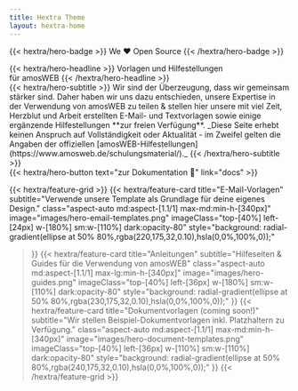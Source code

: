 ```yaml
---
title: Hextra Theme
layout: hextra-home
---
```


{{< hextra/hero-badge >}}
  <span>We ♥ Open Source</span>
{{< /hextra/hero-badge >}}

<div class="mt-6 mb-6">
{{< hextra/hero-headline >}}
  Vorlagen und Hilfestellungen&nbsp;<br class="sm:block hidden" />für amosWEB
{{< /hextra/hero-headline >}}
</div>

<div class="mb-12">
{{< hextra/hero-subtitle >}}
  Wir sind der Überzeugung, dass wir gemeinsam stärker sind. Daher haben wir uns dazu entschieden, unsere Expertise in der Verwendung von amosWEB zu teilen & stellen hier unsere mit viel Zeit, Herzblut und Arbeit erstellten E-Mail- und Textvorlagen sowie einige ergänzende Hilfestellungen **zur freien Verfügung**. _Diese Seite erhebt keinen Anspruch auf Vollständigkeit oder Aktualität - im Zweifel gelten die Angaben der offiziellen [amosWEB-Hilfestellungen](https://www.amosweb.de/schulungsmaterial/)._
{{< /hextra/hero-subtitle >}}
</div>

<div class="mb-6">
{{< hextra/hero-button text="zur Dokumentation 🚀" link="docs" >}}
</div>

<div class="mt-6"></div>

{{< hextra/feature-grid >}}
  {{< hextra/feature-card
    title="E-Mail-Vorlagen"
    subtitle="Verwende unsere Template als Grundlage für deine eigenes Design."
    class="aspect-auto md:aspect-[1.1/1] max-md:min-h-[340px]"
    image="images/hero-email-templates.png"
    imageClass="top-[40%] left-[24px] w-[180%] sm:w-[110%] dark:opacity-80"
    style="background: radial-gradient(ellipse at 50% 80%,rgba(220,175,32,0.10),hsla(0,0%,100%,0));"
  >}}
  {{< hextra/feature-card
    title="Anleitungen"
    subtitle="Hilfeseiten & Guides für die Verwendung von amosWEB"
    class="aspect-auto md:aspect-[1.1/1] max-lg:min-h-[340px]"
    image="images/hero-guides.png"
    imageClass="top-[40%] left-[36px] w-[180%] sm:w-[110%] dark:opacity-80"
    style="background: radial-gradient(ellipse at 50% 80%,rgba(230,175,32,0.10),hsla(0,0%,100%,0));"
  >}}
  {{< hextra/feature-card
    title="Dokumentvorlagen (coming soon!)"
    subtitle="Wir stellen Beispiel-Dokumentvorlagen inkl. Platzhaltern zu Verfügung."
    class="aspect-auto md:aspect-[1.1/1] max-md:min-h-[340px]"
    image="images/hero-document-templates.png"
    imageClass="top-[40%] left-[36px] w-[110%] sm:w-[110%] dark:opacity-80"
    style="background: radial-gradient(ellipse at 50% 80%,rgba(240,175,32,0.10),hsla(0,0%,100%,0));"
  >}}
{{< /hextra/feature-grid >}}
